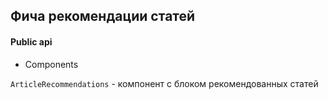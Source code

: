 ## Фича рекомендации статей

#### Public api

- Components

`ArticleRecommendations` - компонент с блоком рекомендованных статей

